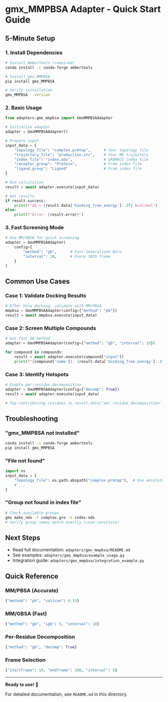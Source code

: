 # gmx_MMPBSA Adapter - Quick Start Guide

## 5-Minute Setup

### 1. Install Dependencies

```bash
# Install AmberTools (required)
conda install -c conda-forge ambertools

# Install gmx_MMPBSA
pip install gmx_MMPBSA

# Verify installation
gmx_MMPBSA --version
```

### 2. Basic Usage

```python
from adapters.gmx_mmpbsa import GmxMMPBSAAdapter

# Initialize adapter
adapter = GmxMMPBSAAdapter()

# Prepare input
input_data = {
    "topology_file": "complex.prmtop",      # Your topology file
    "trajectory_file": "production.xtc",    # Your MD trajectory
    "index_file": "index.ndx",              # GROMACS index file
    "receptor_group": "Protein",            # From index file
    "ligand_group": "Ligand"                # From index file
}

# Run calculation
result = await adapter.execute(input_data)

# Get results
if result.success:
    print(f"ΔG = {result.data['binding_free_energy']:.2f} kcal/mol")
else:
    print(f"Error: {result.error}")
```

### 3. Fast Screening Mode

```python
# Use MM/GBSA for quick screening
adapter = GmxMMPBSAAdapter(
    config={
        "method": "gb",      # Fast Generalized Born
        "interval": 10,      # Every 10th frame
    }
)
```

## Common Use Cases

### Case 1: Validate Docking Results
```python
# After Vina docking, validate with MM/PBSA
mmpbsa = GmxMMPBSAAdapter(config={"method": "pb"})
result = await mmpbsa.execute(input_data)
```

### Case 2: Screen Multiple Compounds
```python
# Use fast GB method
adapter = GmxMMPBSAAdapter(config={"method": "gb", "interval": 10})

for compound in compounds:
    result = await adapter.execute(compound["input"])
    print(f"{compound['name']}: {result.data['binding_free_energy']:.2f}")
```

### Case 3: Identify Hotspots
```python
# Enable per-residue decomposition
adapter = GmxMMPBSAAdapter(config={"decomp": True})
result = await adapter.execute(input_data)

# Top contributing residues in result.data['per_residue_decomposition']
```

## Troubleshooting

### "gmx_MMPBSA not installed"
```bash
conda install -c conda-forge ambertools
pip install gmx_MMPBSA
```

### "File not found"
```python
import os
input_data = {
    "topology_file": os.path.abspath("complex.prmtop"),  # Use absolute paths
    # ...
}
```

### "Group not found in index file"
```bash
# Check available groups
gmx make_ndx -f complex.gro -n index.ndx
# Verify group names match exactly (case-sensitive)
```

## Next Steps

- Read full documentation: `adapters/gmx_mmpbsa/README.md`
- See examples: `adapters/gmx_mmpbsa/example_usage.py`
- Integration guide: `adapters/gmx_mmpbsa/integration_example.py`

## Quick Reference

### MM/PBSA (Accurate)
```python
{"method": "pb", "saltcon": 0.15}
```

### MM/GBSA (Fast)
```python
{"method": "gb", "igb": 5, "interval": 10}
```

### Per-Residue Decomposition
```python
{"method": "gb", "decomp": True}
```

### Frame Selection
```python
{"startframe": 10, "endframe": 100, "interval": 5}
```

---

**Ready to use!** 🚀

For detailed documentation, see `README.md` in this directory.
